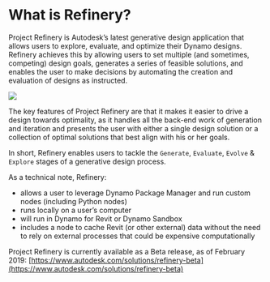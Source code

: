 # What is Refinery?

Project Refinery is Autodesk’s latest generative design application that allows users to explore, evaluate, and optimize their Dynamo designs. Refinery achieves this by allowing users to set multiple \(and sometimes, competing\) design goals, generates a series of feasible solutions, and enables the user to make decisions by automating the creation and evaluation of designs as instructed.

![](../.gitbook/assets/refinery-screenshot.jpg)

The key features of Project Refinery are that it makes it easier to drive a design towards optimality, as it handles all the back-end work of generation and iteration and presents the user with either a single design solution or a collection of optimal solutions that best align with his or her goals.

In short, Refinery enables users to tackle the `Generate`, `Evaluate`, `Evolve` & `Explore` stages of a generative design process.

As a technical note, Refinery:

* allows a user to leverage Dynamo Package Manager and run custom nodes \(including Python nodes\)
* runs locally on a user’s computer 
* will run in Dynamo for Revit or Dynamo Sandbox
* includes a node to cache Revit (or other external) data without the need to rely on external processes that could be expensive computationally

Project Refinery is currently available as a Beta release, as of February 2019: [https://www.autodesk.com/solutions/refinery-beta](https://www.autodesk.com/solutions/refinery-beta)

